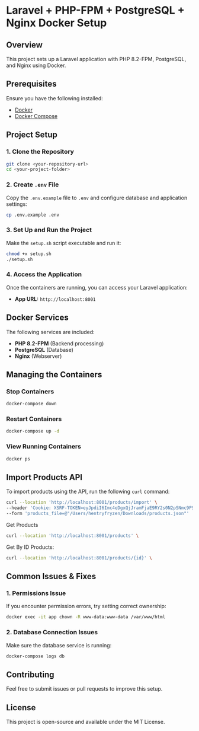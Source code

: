 # Laravel + PHP-FPM + PostgreSQL + Nginx Docker Setup

## Overview
This project sets up a Laravel application with PHP 8.2-FPM, PostgreSQL, and Nginx using Docker.

## Prerequisites
Ensure you have the following installed:
- [Docker](https://docs.docker.com/get-docker/)
- [Docker Compose](https://docs.docker.com/compose/install/)

## Project Setup

### 1. Clone the Repository
```bash
git clone <your-repository-url>
cd <your-project-folder>
```

### 2. Create `.env` File
Copy the `.env.example` file to `.env` and configure database and application settings:
```bash
cp .env.example .env
```

### 3. Set Up and Run the Project
Make the `setup.sh` script executable and run it:
```bash
chmod +x setup.sh
./setup.sh
```

### 4. Access the Application
Once the containers are running, you can access your Laravel application:
- **App URL:** `http://localhost:8001`

## Docker Services
The following services are included:
- **PHP 8.2-FPM** (Backend processing)
- **PostgreSQL** (Database)
- **Nginx** (Webserver)

## Managing the Containers
### Stop Containers
```bash
docker-compose down
```

### Restart Containers
```bash
docker-compose up -d
```

### View Running Containers
```bash
docker ps
```

## Import Products API
To import products using the API, run the following `curl` command:
```bash
curl --location 'http://localhost:8001/products/import' \
--header 'Cookie: XSRF-TOKEN=eyJpdiI6Imc4eDgxQjJramFjaE9RY2s0N2pSNmc9PSIsInZhbHVlIjoid1RIbzgwUWJyWW1IUG05NkwwcDZuaFQ5WXBMR0hnZ2FmbGhRUWE3VUI2aVBNNVlCdnBPWnBZYzl2M2taTUJHWE9nR0FrTHVQVHNwem9HSDBQbXVkQUNEYnY3Y0lCZTQ4bisySU5IcnU0bXZsMklaenpGV2VqUVhkVUpSS213NVoiLCJtYWMiOiI2NmRkNjEzZTk5YTVlNWJkMGVkYmI1MjJmNjIyOWJiYjFjOGQ0MDkzZTEyMmNhZjU5Yzg2YzY2MzVkOWNiMzZhIiwidGFnIjoiIn0%3D; laravel_session=eyJpdiI6Im1OWW5TRE1NQXBrMVI1b0drZk1TWUE9PSIsInZhbHVlIjoic3lTRkVyZzY3SVVWUDBHaGYrTE1XamJsZndDL0dNVEtSZ09vY0w5UGlYWjkyc0xyK1dvcVlQQTUvRnYwYlg5R2RhOHVPd3UvVElIT2JBKzBhNWRaT1BZRGFtRklJb24yS0x1Y1c4TmtzSk9vN0xNTFI1RDhQbEdsR0lYbGtLaTkiLCJtYWMiOiIzODA4YjJlMzg5YmFiZDgwOWYwYTEyYTkwOTY1MzJiZWUyMjZmYzliYWExYWE5OWY4ZDkwYzM4ZWRkYTYyZjIzIiwidGFnIjoiIn0%3D' \
--form 'products_file=@"/Users/hentryfryzen/Downloads/products.json"'
```
Get Products
```bash
curl --location 'http://localhost:8001/products' \
```
Get By ID Products:
```bash
curl --location 'http://localhost:8001/products/{id}' \
```
## Common Issues & Fixes
### 1. Permissions Issue
If you encounter permission errors, try setting correct ownership:
```bash
docker exec -it app chown -R www-data:www-data /var/www/html
```

### 2. Database Connection Issues
Make sure the database service is running:
```bash
docker-compose logs db
```

## Contributing
Feel free to submit issues or pull requests to improve this setup.

## License
This project is open-source and available under the MIT License.

